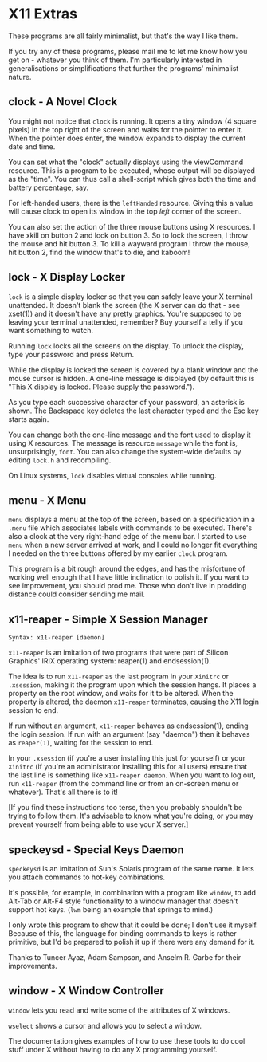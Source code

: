 # X11 Extras

These programs are all fairly minimalist, but that's the way I like them.

If you try any of these programs, please mail me to let me know how
you get on - whatever you think of them. I'm particularly interested in
generalisations or simplifications that further the programs' minimalist
nature.

## clock - A Novel Clock

You might not notice that `clock` is running. It opens a tiny window (4
square pixels) in the top right of the screen and waits for the pointer
to enter it. When the pointer does enter, the window expands to display
the current date and time.

You can set what the "clock" actually displays using the viewCommand
resource. This is a program to be executed, whose output will be displayed
as the "time". You can thus call a shell-script which gives both the
time and battery percentage, say.

For left-handed users, there is the `leftHanded` resource. Giving this
a value will cause clock to open its window in the top _left_ corner of
the screen.

You can also set the action of the three mouse buttons using X
resources. I have xkill on button 2 and lock on button 3. So to lock the
screen, I throw the mouse and hit button 3. To kill a wayward program
I throw the mouse, hit button 2, find the window that's to die,
and kaboom!

## lock - X Display Locker

`lock` is a simple display locker so that you can safely leave your
X terminal unattended. It doesn't blank the screen (the X server can
do that - see xset(1)) and it doesn't have any pretty graphics. You're
supposed to be leaving your terminal unattended, remember? Buy yourself
a telly if you want something to watch.

Running `lock` locks all the screens on the display. To unlock the
display, type your password and press Return.

While the display is locked the screen is covered by a blank window and
the mouse cursor is hidden. A one-line message is displayed (by default
this is "This X display is locked. Please supply the password.").

As you type each successive character of your password, an asterisk is
shown. The Backspace key deletes the last character typed and the Esc
key starts again.

You can change both the one-line message and the font used to display it
using X resources. The message is resource `message` while the font is,
unsurprisingly, `font`. You can also change the system-wide defaults by
editing `lock.h` and recompiling.

On Linux systems, `lock` disables virtual consoles while running. 

## menu - X Menu

`menu` displays a menu at the top of the screen, based on a
specification in a `.menu` file which associates labels with commands
to be executed. There's also a clock at the very right-hand edge of the
menu bar. I started to use `menu` when a new server arrived at work,
and I could no longer fit everything I needed on the three buttons
offered by my earlier `clock` program.

This program is a bit rough around the edges, and has the misfortune of
working well enough that I have little inclination to polish it. If you
want to see improvement, you should prod me.  Those who don't live in
prodding distance could consider sending me mail.

## x11-reaper - Simple X Session Manager

```
Syntax: x11-reaper [daemon]
```

`x11-reaper` is an imitation of two programs that were part of Silicon
Graphics' IRIX operating system: reaper(1) and endsession(1).

The idea is to run `x11-reaper` as the last program in your `Xinitrc` or
`.xsession`, making it the program upon which the session hangs. It places
a property on the root window, and waits for it to be altered. When the
property is altered, the daemon `x11-reaper` terminates, causing the
X11 login session to end.

If run without an argument, `x11-reaper` behaves as endsession(1),
ending the login session. If run with an argument (say "daemon") then
it behaves as `reaper(1)`, waiting for the session to end.

In your `.xsession` (if you're a user installing this just for yourself)
or your `Xinitrc` (if you're an administrator installing this for
all users) ensure that the last line is something like `x11-reaper
daemon`. When you want to log out, run `x11-reaper` (from the command
line or from an on-screen menu or whatever). That's all there is to it!

[If you find these instructions too terse, then you probably shouldn't
be trying to follow them. It's advisable to know what you're doing,
or you may prevent yourself from being able to use your X server.]

## speckeysd - Special Keys Daemon

`speckeysd` is an imitation of Sun's Solaris program of the same name. It
lets you attach commands to hot-key combinations.

It's possible, for example, in combination with a program like `window`,
to add Alt-Tab or Alt-F4 style functionality to a window manager that
doesn't support hot keys. (`lwm` being an example that springs to mind.)

I only wrote this program to show that it could be done; I don't use
it myself. Because of this, the language for binding commands to keys
is rather primitive, but I'd be prepared to polish it up if there were
any demand for it.

Thanks to Tuncer Ayaz, Adam Sampson, and Anselm R. Garbe for their
improvements.

## window - X Window Controller

`window` lets you read and write some of the attributes of
X windows.

`wselect` shows a cursor and allows you to select a window.

The documentation gives examples of how to use these tools to do cool
stuff under X without having to do any X programming yourself.
